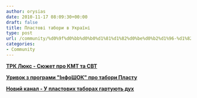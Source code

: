 ```yaml
---
author: orysias
date: 2010-11-17 08:09:30+00:00
draft: false
title: Пластові табори в Україні
type: post
url: /community/%d0%9f%d0%bb%d0%b0%d1%81%d1%82%d0%be%d0%b2%d1%96-%d1%82%d0%b0%d0%b1%d0%be%d1%80%d0%b8-%d0%b2-%d0%a3%d0%ba%d1%80%d0%b0%d1%97%d0%bd%d1%96/
categories:
- Community
---
```


**[ТРК Люкс - Сюжет про КМТ та СВТ](http://www.youtube.com/watch?v=GB9iXwhO4oA)**

**[Уривок з програми "ІнфоШОК" про табори Пласту](http://www.youtube.com/watch?v=p8efPdgTqnw)**

**[Новий канал - У пластових таборах гартують дух](http://www.youtube.com/watch?v=faohcoLCUfQ)**
